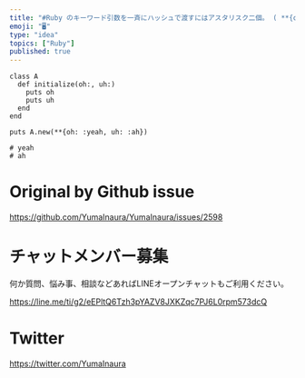 ```yaml
---
title: "#Ruby のキーワード引数を一斉にハッシュで渡すにはアスタリスク二個。 ( **{oh: :yeah, uh :ah} )"
emoji: "🖥"
type: "idea"
topics: ["Ruby"]
published: true
---
```


```
class A
  def initialize(oh:, uh:)
    puts oh
    puts uh
  end
end

puts A.new(**{oh: :yeah, uh: :ah})

# yeah
# ah
```


# Original by Github issue

https://github.com/YumaInaura/YumaInaura/issues/2598








<!-- Update From Qiita API -->

# チャットメンバー募集


何か質問、悩み事、相談などあればLINEオープンチャットもご利用ください。

https://line.me/ti/g2/eEPltQ6Tzh3pYAZV8JXKZqc7PJ6L0rpm573dcQ





# Twitter


https://twitter.com/YumaInaura


<!-- Update From Qiita API -->


